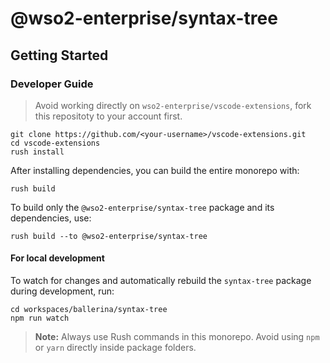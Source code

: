 # @wso2-enterprise/syntax-tree

## Getting Started 

### Developer Guide

> Avoid working directly on `wso2-enterprise/vscode-extensions`, fork this repositoty to your account first.

```
git clone https://github.com/<your-username>/vscode-extensions.git
cd vscode-extensions
rush install
```
After installing dependencies, you can build the entire monorepo with:

```
rush build
```

To build only the `@wso2-enterprise/syntax-tree` package and its dependencies, use:

```
rush build --to @wso2-enterprise/syntax-tree
```

#### For local development

To watch for changes and automatically rebuild the `syntax-tree` package during development, run:

```
cd workspaces/ballerina/syntax-tree
npm run watch
```

> **Note:** Always use Rush commands in this monorepo. Avoid using `npm` or `yarn` directly inside package folders.
